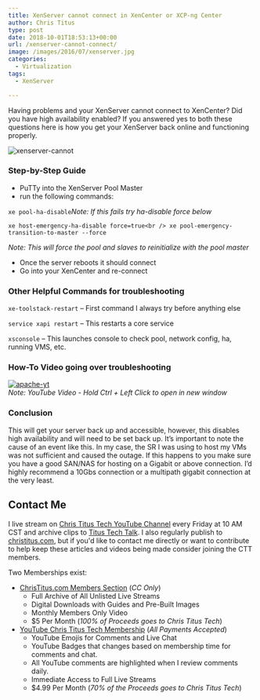 ```yaml
---
title: XenServer cannot connect in XenCenter or XCP-ng Center
author: Chris Titus
type: post
date: 2018-10-01T18:53:13+00:00
url: /xenserver-cannot-connect/
image: /images/2016/07/xenserver.jpg
categories:
  - Virtualization
tags:
  - XenServer

---
```

Having problems and your XenServer cannot connect to XenCenter? Did you have high availability enabled? If you answered yes to both these questions here is how you get your XenServer back online and functioning properly. <!--more-->

![xenserver-cannot](/images/2018/10/xenserver-cannot-connect.png)

### Step-by-Step Guide

  * PuTTy into the XenServer Pool Master
  * run the following commands:

`xe pool-ha-disable`_Note: If this fails try ha-disable force below_
  
`xe host-emergency-ha-disable force=true<br />
xe pool-emergency-transition-to-master --force`
  
_Note: This will force the pool and slaves to reinitialize with the pool master_

  * Once the server reboots it should connect
  * Go into your XenCenter and re-connect

### Other Helpful Commands for troubleshooting

`xe-toolstack-restart` &#8211; First command I always try before anything else
  
`service xapi restart` &#8211; This restarts a core service
  
`xsconsole` &#8211; This launches console to check pool, network config, ha, running VMS, etc.

### How-To Video going over troubleshooting

[![apache-yt](https://img.youtube.com/vi/UqsaRixKveA/0.jpg)](https://www.youtube.com/watch?v=UqsaRixKveA)  
_Note: YouTube Video - Hold Ctrl + Left Click to open in new window_

### Conclusion

This will get your server back up and accessible, however, this disables high availability and will need to be set back up. It&#8217;s important to note the cause of an event like this. In my case, the SR I was using to host my VMs was not sufficient and caused the outage. If this happens to you make sure you have a good SAN/NAS for hosting on a Gigabit or above connection. I&#8217;d highly recommend a 10Gbs connection or a multipath gigabit connection at the very least.

## Contact Me

I live stream on [Chris Titus Tech YouTube Channel][1] every Friday at 10 AM CST and archive clips to [Titus Tech Talk][2]. I also regularly publish to [christitus.com][3], but if you'd like to contact me directly or want to contribute to help keep these articles and videos being made consider joining the CTT members. 

Two Memberships exist:
- [ChrisTitus.com Members Section][4] (_CC Only_)
  - Full Archive of All Unlisted Live Streams
  - Digital Downloads with Guides and Pre-Built Images
  - Monthly Members Only Video
  - $5 Per Month (_100% of Proceeds goes to Chris Titus Tech_)
- [YouTube Chris Titus Tech Membership][5] (_All Payments Accepted_)
  - YouTube Emojis for Comments and Live Chat
  - YouTube Badges that changes based on membership time for comments and chat.
  - All YouTube comments are highlighted when I review comments daily. 
  - Immediate Access to Full Live Streams
  - $4.99 Per Month (_70% of the Proceeds goes to Chris Titus Tech_)

 [1]: https://www.youtube.com/c/ChrisTitusTech
 [2]: https://www.youtube.com/c/ChrisTitusTechStreams
 [3]: https://christitus.com/
 [4]: https://portal.christitus.com
 [5]: https://links.christitus.com/join